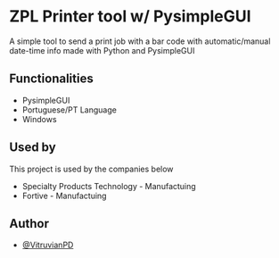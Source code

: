 #  ZPL Printer tool w/  PysimpleGUI 

A simple tool to send a print job with a bar code with automatic/manual date-time info made with Python and PysimpleGUI
## Functionalities

- PysimpleGUI
- Portuguese/PT Language
- Windows


## Used by

This project is used by the companies below 

- Specialty Products Technology - Manufactuing
- Fortive - Manufactuing


## Author

- [@VitruvianPD](https://www.github.com/VitruvianPD)

